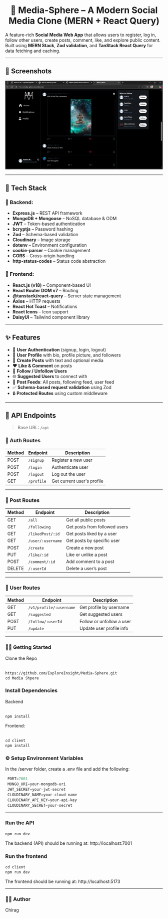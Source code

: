 <h1 align='center'>📱 Media-Sphere – A Modern Social Media Clone (MERN + React Query)</h1>

A feature-rich **Social Media Web App** that allows users to register, log in, follow other users, create posts, comment, like, and explore public content. Built using **MERN Stack**, **Zod validation**, and **TanStack React Query** for data fetching and caching.

---

## 📸 Screenshots

![home page](/client/public/Home_MS.png)

---

## 🧱 Tech Stack

### 🔧 Backend:
- **Express.js** – REST API framework
- **MongoDB + Mongoose** – NoSQL database & ODM
- **JWT** – Token-based authentication
- **bcryptjs** – Password hashing
- **Zod** – Schema-based validation
- **Cloudinary** – Image storage
- **dotenv** – Environment configuration
- **cookie-parser** – Cookie management
- **CORS** – Cross-origin handling
- **http-status-codes** – Status code abstraction

### 🎨 Frontend:
- **React.js (v18)** – Component-based UI
- **React Router DOM v7** – Routing
- **@tanstack/react-query** – Server state management
- **Axios** – HTTP requests
- **React Hot Toast** – Notifications
- **React Icons** – Icon support
- **DaisyUI** – Tailwind component library

---

## ✨ Features

- 🔐 **User Authentication** (signup, login, logout)
- 👤 **User Profile** with bio, profile picture, and followers
- 📝 **Create Posts** with text and optional media
- ❤️ **Like & Comment** on posts
- 🔁 **Follow / Unfollow Users**
- 🌐 **Suggested Users** to connect with
- 🧾 **Post Feeds**: All posts, following feed, user feed
- ✅ **Schema-based request validation** using Zod
- 🔒 **Protected Routes** using custom middleware

---

## 🔌 API Endpoints

> Base URL: `/api`

### 🧑 Auth Routes

| Method | Endpoint      | Description                  |
|--------|---------------|------------------------------|
| POST   | `/signup`     | Register a new user          |
| POST   | `/login`      | Authenticate user            |
| POST   | `/logout`     | Log out the user             |
| GET    | `/profile`    | Get current user's profile   |

---

### 📝 Post Routes

| Method | Endpoint             | Description                      |
|--------|----------------------|----------------------------------|
| GET    | `/all`               | Get all public posts             |
| GET    | `/following`         | Get posts from followed users    |
| GET    | `/likedPost/:id`     | Get posts liked by a user        |
| GET    | `/user/:username`    | Get posts by specific user       |
| POST   | `/create`            | Create a new post                |
| PUT    | `/like/:id`          | Like or unlike a post            |
| POST   | `/comment/:id`       | Add comment to a post            |
| DELETE | `/:userId`           | Delete a user’s post             |

---

### 👥 User Routes

| Method | Endpoint                         | Description                          |
|--------|----------------------------------|--------------------------------------|
| GET    | `/v1/profile/:username`          | Get profile by username              |
| GET    | `/suggested`                     | Get suggested users                  |
| POST   | `/follow/:userId`                | Follow or unfollow a user            |
| PUT    | `/update`                        | Update user profile info             |

---

### 🧑‍💻 Getting Started

 Clone the Repo
 
```shell

https://github.com/ExploreInsight/Media-Sphere.git
cd Media Shpere

```
### Install Dependencies
Backend
```shell

npm install

```

 Frontend:
 
 ```shell

cd client
npm install

```

### ⚙️ Setup Environment Variables

In the /server folder, create a .env file and add the following:

```js
 PORT=7001
 MONGO_URI=your-mongodb-uri
 JWT_SECRET=your-jwt-secret
 CLOUDINARY_NAME=your-cloud-name
 CLOUDINARY_API_KEY=your-api-key
 CLOUDINARY_SECRET=your-secret
```
---

### Run the API

```shell
npm run dev
```
The backend (API) should be running at:
http://localhost:7001 

### Run the frontend

```shell
cd client
npm run dev
```

The frontend should be running at:
http://localhost:5173

---

### 👨‍💻 Author
Chirag
